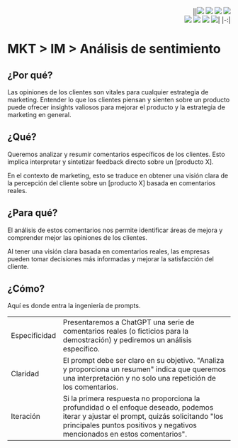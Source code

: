 <div align=right>

||[![](https://img.shields.io/badge/-Inicio-FFF?style=flat&logo=Emlakjet&logoColor=black)](/README.md) [![](https://img.shields.io/badge/-Introducción-FFF?style=flat&logo=abbrobotstudio&logoColor=black)](/documentos/intro.md) [![](https://img.shields.io/badge/-Modelos_de_lenguaje-FFF?style=flat&logo=LiveChat&logoColor=black)](/documentos/LLMs.md) [![](https://img.shields.io/badge/-Panorámica-FFF?style=flat&logo=openstreetmap&logoColor=black)](/documentos/panoramica.md)<br>  [![](https://img.shields.io/badge/-Prompts-FFF?style=flat&logo=Proton&logoColor=black)](/documentos/prompts/README.md) [![](https://img.shields.io/badge/-Ing,_de_prompts-FFF?style=flat&logo=googleearthengine&logoColor=black)](/documentos/ingenieriaDePrompts/README.md) [![](https://img.shields.io/badge/-Patrones-FFF?style=flat&logo=textpattern&logoColor=black)](/documentos/ingenieriaDePrompts/patrones/README.md) [![](https://img.shields.io/badge/-Casos_de_uso-FFF?style=flat&logo=gitbook&logoColor=black)](/documentos/casosDeUso/README.md)|
|-:|

</div>

# MKT > IM > Análisis de sentimiento

## ¿Por qué?

Las opiniones de los clientes son vitales para cualquier estrategia de marketing. Entender lo que los clientes piensan y sienten sobre un producto puede ofrecer insights valiosos para mejorar el producto y la estrategia de marketing en general.

## ¿Qué?

Queremos analizar y resumir comentarios específicos de los clientes. Esto implica interpretar y sintetizar feedback directo sobre un [producto X].

En el contexto de marketing, esto se traduce en obtener una visión clara de la percepción del cliente sobre un [producto X] basada en comentarios reales.

## ¿Para qué?

El análisis de estos comentarios nos permite identificar áreas de mejora y comprender mejor las opiniones de los clientes.

Al tener una visión clara basada en comentarios reales, las empresas pueden tomar decisiones más informadas y mejorar la satisfacción del cliente.

## ¿Cómo?

Aquí es donde entra la ingeniería de prompts.

|||
|-|-|
Especificidad|Presentaremos a ChatGPT una serie de comentarios reales (o ficticios para la demostración) y pediremos un análisis específico.
Claridad|El prompt debe ser claro en su objetivo. "Analiza y proporciona un resumen" indica que queremos una interpretación y no solo una repetición de los comentarios.
Iteración|Si la primera respuesta no proporciona la profundidad o el enfoque deseado, podemos iterar y ajustar el prompt, quizás solicitando "los principales puntos positivos y negativos mencionados en estos comentarios".
